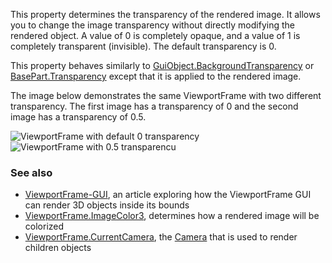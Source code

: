 This property determines the transparency of the rendered image. It allows you to change the image transparency without directly modifying the rendered object. A value of 0 is completely opaque, and a value of 1 is completely transparent (invisible). The default transparency is 0.

This property behaves similarly to [GuiObject.BackgroundTransparency](https://developer.roblox.com/en-us/api-reference/property/GuiObject/BackgroundTransparency) or [BasePart.Transparency](https://developer.roblox.com/en-us/api-reference/property/BasePart/Transparency) except that it is applied to the rendered image.

The image below demonstrates the same ViewportFrame with two different transparency. The first image has a transparency of 0 and the second image has a transparency of 0.5.

![ViewportFrame with default 0 transparency](https://developer.roblox.com/assets/blt5926492ac1373d11/Screen_Shot_2019-02-09_at_8.03.48_PM.png)  
![ViewportFrame with 0.5 transparencu](https://developer.roblox.com/assets/bltdfca66b7936eee42/Screen_Shot_2019-02-09_at_8.23.38_PM.png)

### See also

*   [ViewportFrame-GUI](https://developer.roblox.com/en-us/articles/ViewportFrame-GUI), an article exploring how the ViewportFrame GUI can render 3D objects inside its bounds
*   [ViewportFrame.ImageColor3](https://developer.roblox.com/en-us/api-reference/property/ViewportFrame/ImageColor3), determines how a rendered image will be colorized
*   [ViewportFrame.CurrentCamera](https://developer.roblox.com/en-us/api-reference/property/ViewportFrame/CurrentCamera), the [Camera](https://developer.roblox.com/en-us/api-reference/class/Camera) that is used to render children objects